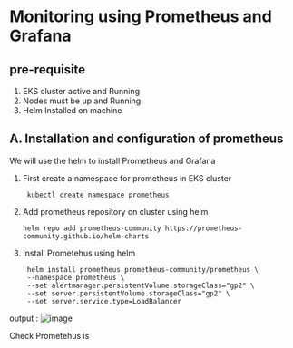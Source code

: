 # Monitoring using Prometheus and Grafana

## pre-requisite
    
   1. EKS cluster active and Running
   2. Nodes must be up and Running
   3. Helm Installed on machine

## A. Installation and configuration of prometheus

We will use the helm to install Prometheus and Grafana

1. First create a namespace for prometheus in EKS cluster
    
        kubectl create namespace prometheus

2.  Add prometheus repository on cluster using helm
        
        helm repo add prometheus-community https://prometheus-community.github.io/helm-charts

3. Install Prometehus using helm
      
        helm install prometheus prometheus-community/prometheus \
        --namespace prometheus \
        --set alertmanager.persistentVolume.storageClass="gp2" \
        --set server.persistentVolume.storageClass="gp2" \
        --set server.service.type=LoadBalancer

output :
![image](https://user-images.githubusercontent.com/101565681/220352015-81ebed13-bcd5-4ff9-a025-1ea5e2fb11cf.png)

Check Prometehus is 

    
